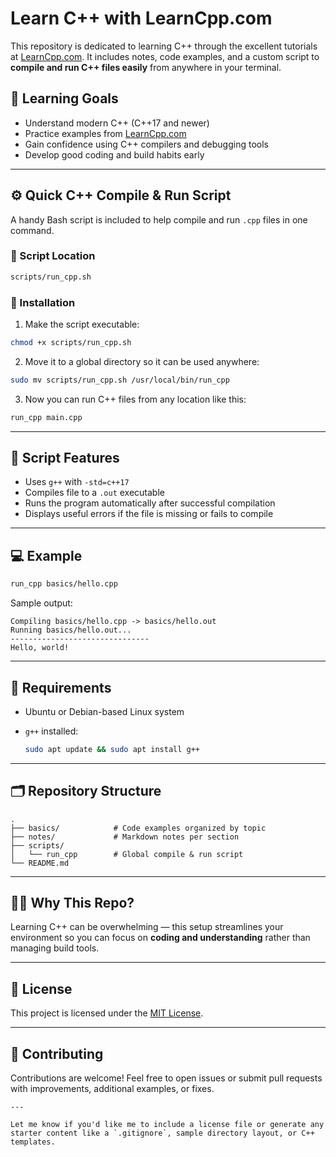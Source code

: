 # Learn C++ with LearnCpp.com

This repository is dedicated to learning C++ through the excellent tutorials at [LearnCpp.com](https://www.learncpp.com/). It includes notes, code examples, and a custom script to **compile and run C++ files easily** from anywhere in your terminal.

## 🧠 Learning Goals

- Understand modern C++ (C++17 and newer)
- Practice examples from [LearnCpp.com](https://www.learncpp.com/)
- Gain confidence using C++ compilers and debugging tools
- Develop good coding and build habits early

---

## ⚙️ Quick C++ Compile & Run Script

A handy Bash script is included to help compile and run `.cpp` files in one command.

### 📁 Script Location

```bash
scripts/run_cpp.sh
````

### 🔧 Installation

1. Make the script executable:

```bash
chmod +x scripts/run_cpp.sh
```

2. Move it to a global directory so it can be used anywhere:

```bash
sudo mv scripts/run_cpp.sh /usr/local/bin/run_cpp
```

3. Now you can run C++ files from any location like this:

```bash
run_cpp main.cpp
```

---

## 📌 Script Features

- Uses `g++` with `-std=c++17`
- Compiles file to a `.out` executable
- Runs the program automatically after successful compilation
- Displays useful errors if the file is missing or fails to compile

---

## 💻 Example

```bash
run_cpp basics/hello.cpp
```

Sample output:

```
Compiling basics/hello.cpp -> basics/hello.out
Running basics/hello.out...
-------------------------------
Hello, world!
```

---

## 🧩 Requirements

- Ubuntu or Debian-based Linux system
- `g++` installed:

  ```bash
  sudo apt update && sudo apt install g++
  ```

---

## 🗂 Repository Structure

```
.
├── basics/            # Code examples organized by topic
├── notes/             # Markdown notes per section
├── scripts/           
│   └── run_cpp        # Global compile & run script
└── README.md
```

---

## 🙋‍♂️ Why This Repo?

Learning C++ can be overwhelming — this setup streamlines your environment so you can focus on **coding and understanding** rather than managing build tools.

---

## 📄 License

This project is licensed under the [MIT License](LICENSE).

---

## 🤝 Contributing

Contributions are welcome! Feel free to open issues or submit pull requests with improvements, additional examples, or fixes.

```
---

Let me know if you'd like me to include a license file or generate any starter content like a `.gitignore`, sample directory layout, or C++ templates.
